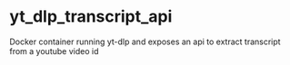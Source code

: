 # yt_dlp_transcript_api
Docker container running yt-dlp and exposes an api to extract transcript from a youtube video id
